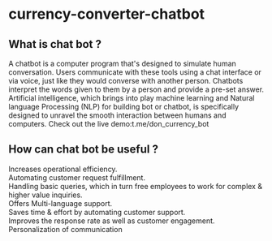 # currency-converter-chatbot
## What is chat bot ?
A chatbot is a computer program that's designed to simulate human conversation. Users communicate with these tools using a chat interface or via voice, just like they would converse with another person. Chatbots interpret the words given to them by a person and provide a pre-set answer.  
Artificial intelligence, which brings into play machine learning and Natural language Processing (NLP) for building bot or chatbot, is specifically designed to unravel the smooth interaction between humans and computers.
Check out the live demo:t.me/don_currency_bot

## How can chat bot be useful ?  
  Increases operational efficiency.  
  Automating customer request fulfillment.  
  Handling basic queries, which in turn free employees to work for complex & higher value inquiries.  
  Offers Multi-language support.  
  Saves time & effort by automating customer support.  
  Improves the response rate as well as customer engagement.  
  Personalization of communication  
  

